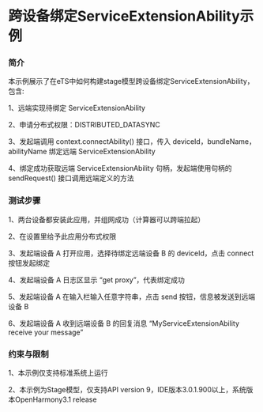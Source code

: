 # 跨设备绑定ServiceExtensionAbility示例

### 简介
本示例展示了在eTS中如何构建stage模型跨设备绑定ServiceExtensionAbility，包含:

1、远端实现待绑定 ServiceExtensionAbility

2、申请分布式权限：DISTRIBUTED_DATASYNC

3、发起端调用 context.connectAbility() 接口，传入 deviceId，bundleName，abilityName 绑定远端 ServiceExtensionAbility

4、绑定成功获取远端 ServiceExtensionAbility 句柄，发起端使用句柄的 sendRequest() 接口调用远端定义的方法


### 测试步骤
1、两台设备都安装此应用，并组网成功（计算器可以跨端拉起）

2、在设置里给予此应用分布式权限

3、发起端设备 A 打开应用，选择待绑定远端设备 B 的 deviceId，点击 connect 按钮发起绑定

4、发起端设备 A 日志区显示 “get proxy”，代表绑定成功

5、发起端设备 A 在输入栏输入任意字符串，点击 send 按钮，信息被发送到远端设备 B

6、发起端设备 A 收到远端设备 B 的回复消息 “MyServiceExtensionAbility receive your message”

### 约束与限制
1、本示例仅支持标准系统上运行

2、本示例为Stage模型，仅支持API version 9，IDE版本3.0.1.900以上，系统版本OpenHarmony3.1 release